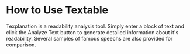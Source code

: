# How to Use Textable

Texplanation is a readability analysis tool. Simply enter a block of text and click the Analyze Text button to generate detailed information about it's readability. Several samples of famous speechs are also provided for comparison.
